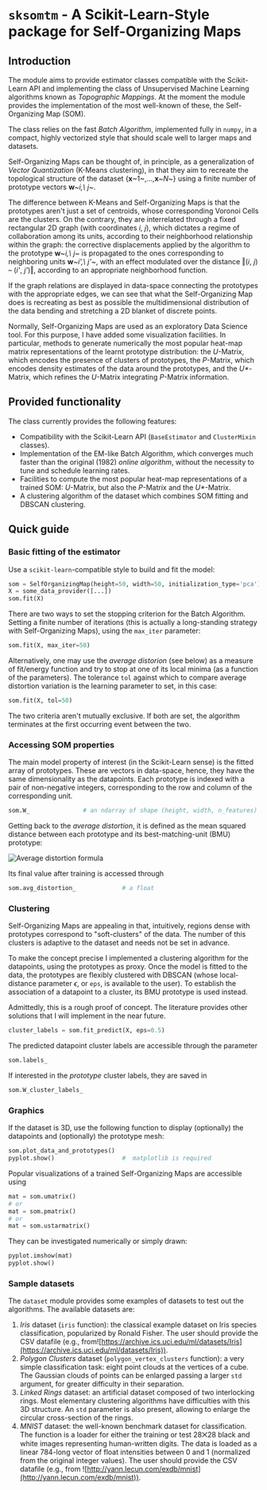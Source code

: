 # `sksomtm` - A Scikit-Learn-Style package for Self-Organizing Maps

## Introduction

The module aims to provide estimator classes compatible with the Scikit-Learn API and implementing the class of Unsupervised Machine Learning algorithms known as *Topographic Mappings*. At the moment the module provides the implementation of the most well-known of these, the Self-Organizing Map (SOM).

The class relies on the fast *Batch Algorithm*, implemented fully in `numpy`, in a compact, highly vectorized style that should scale well to larger maps and datasets.

Self-Organizing Maps can be thought of, in principle, as a generalization of *Vector Quantization* (K-Means clustering), in that they aim to recreate the topological structure of the dataset {**x**~1~,...,**x**~*N*~} using a finite number of prototype vectors **w**~*i,\ j*~.

The difference between K-Means and Self-Organizing Maps is that the prototypes aren't just a set of centroids, whose corresponding Voronoi Cells are the clusters. On the contrary, they are interrelated through a fixed rectangular 2D graph (with coordinates *i, j*), which dictates a regime of collaboration among its units, according to their neighborhood relationship within the graph: the corrective displacements applied by the algorithm to the prototype **w**~*i,\ j*~ is propagated to the ones corresponding to neighboring units **w**~*i\',\ j\'*~, with an effect modulated over the distance ‖(*i*, *j*) – (*i\'*, *j\'*)‖, according to an appropriate neighborhood function.

If the graph relations are displayed in data-space connecting the prototypes with the appropriate edges, we can see that what the Self-Organizing Map does is recreating as best as possible the multidimensional distribution of the data bending and stretching a 2D blanket of discrete points.

Normally, Self-Organizing Maps are used as an exploratory Data Science tool. For this purpose, I have added some visualization facilities. In particular, methods to generate numerically the most popular heat-map matrix representations of the learnt prototype distribution: the *U*-Matrix, which encodes the presence of clusters of prototypes, the *P*-Matrix, which encodes density estimates of the data around the prototypes, and the *U\**-Matrix, which refines the *U*-Matrix integrating *P*-Matrix information.

## Provided functionality

The class currently provides the following features:

* Compatibility with the Scikit-Learn API (`BaseEstimator` and `ClusterMixin` classes).
* Implementation of the EM-like Batch Algorithm, which converges much faster than the original (1982) *online algorithm*, without the necessity to tune and schedule learning rates.
* Facilities to compute the most popular heat-map representations of a trained SOM: *U*-Matrix, but also the *P*-Matrix and the *U\**-Matrix.
* A clustering algorithm of the dataset which combines SOM fitting and DBSCAN clustering.

## Quick guide

### Basic fitting of the estimator

Use a `scikit-learn`-compatible style to build and fit the model:

```python
som = SelfOrganizingMap(height=50, width=50, initialization_type='pca')
X = some_data_provider([...])
som.fit(X)
```

There are two ways to set the stopping criterion for the Batch Algorithm. Setting a finite number of iterations (this is actually a long-standing strategy with Self-Organizing Maps), using the `max_iter` parameter:

```python
som.fit(X, max_iter=50)
```

Alternatively, one may use the *average distorion* (see below) as a measure of fit/energy function and try to stop at one of its local minima (as a function of the parameters). The tolerance `tol` against which to compare  average distortion variation is the learning parameter to set, in this case:

```python
som.fit(X, tol=50)
```

The two criteria aren't mutually exclusive. If both are set, the algorithm terminates at the first occurring event between the two.

### Accessing SOM properties

The main model property of interest (in the Scikit-Learn sense) is the fitted array of prototypes. These are vectors in data-space, hence, they have the same dimensionality as the datapoints. Each prototype is indexed with a pair of non-negative integers, corresponding to the row and column of the corresponding unit.

```python
som.W_               # an ndarray of shape (height, width, n_features)
```

Getting back to the *average distortion*, it is defined as the mean squared distance between each prototype and its best-matching-unit (BMU) prototype:

![](https://render.githubusercontent.com/render/math?math=\overline{D^2}=\frac{1}{N}\sum_{n=1}^{N}\Vert\boldsymbol{x}_{n}-\boldsymbol{w}_{\mathrm{BMU}(\boldsymbol{x}_{n})}\Vert^2 "Average distortion formula")

Its final value after training is accessed through

```python
som.avg_distortion_             # a float
```

### Clustering

Self-Organizing Maps are appealing in that, intuitively, regions dense with prototypes correspond to "soft-clusters" of the data. The number of this clusters is adaptive to the dataset and needs not be set in advance.

To make the concept precise I implemented a clustering algorithm for the datapoints, using the prototypes as proxy. Once the model is fitted to the data, the prototypes are flexibly clustered with DBSCAN (whose local-distance parameter $\epsilon$, or `eps`, is available to the user). To establish the association of a datapoint to a cluster, its BMU prototype is used instead.

Admittedly, this is a rough proof of concept. The literature provides other solutions that I will implement in the near future.

```python
cluster_labels = som.fit_predict(X, eps=0.5)
```

The predicted datapoint cluster labels are accessible through the parameter

```python
som.labels_
```

If interested in the *prototype* cluster labels, they are saved in 

```python
som.W_cluster_labels_
```

### Graphics

If the dataset is 3D, use the following function to display (optionally) the datapoints and (optionally) the prototype mesh:

```python
som.plot_data_and_prototypes()
pyplot.show()                   #  matplotlib is required
```

Popular visualizations of a trained Self-Organizing Maps are accessible using

```python
mat = som.umatrix()
# or
mat = som.pmatrix()
# or
mat = som.ustarmatrix()
```

They can be investigated numerically or simply drawn:

```python
pyplot.imshow(mat)
pyplot.show()
```

### Sample datasets

The `dataset` module provides some examples of datasets to test out the algorithms. The available datasets are:

1. *Iris* dataset (`iris` function): the classical example dataset on Iris species classification, popularized by Ronald Fisher. The user should provide the CSV datafile (e.g., from![https://archive.ics.uci.edu/ml/datasets/Iris](https://archive.ics.uci.edu/ml/datasets/Iris)).
2. *Polygon Clusters* dataset (`polygon_vertex_clusters` function): a very simple classification task: eight point clouds at the vertices of a cube. The Gaussian clouds of points can be enlarged passing a larger `std` argument, for greater difficulty in their separation.
3. *Linked Rings* dataset: an artificial dataset composed of two interlocking rings. Most elementary clustering algorithms have difficulties with this 3D structure. An `std` parameter is also present, allowing to enlarge the circular cross-section of the rings.
4. *MNIST* dataset: the well-known benchmark dataset for classification. The function is a loader for either the training or test 28⨉28 black and white images representing human-written digits. The data is loaded as a linear 784-long vector of float intensities between 0 and 1 (normalized from the original integer values). The user should provide the CSV datafile (e.g., from ![http://yann.lecun.com/exdb/mnist](http://yann.lecun.com/exdb/mnist)).
